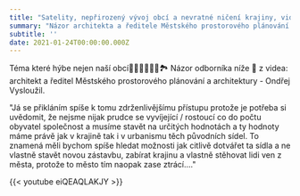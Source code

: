 ```yaml
---
title: "Satelity, nepřirozený vývoj obcí a nevratné ničení krajiny, video"
summary: "Názor architekta a ředitele Městského prostorového plánování a architektury - Ondřeje Vysloužila"
subtitle: ''
date: 2021-01-24T00:00:00.000Z
---
```


Téma které hýbe nejen naší obcí☝🏻🌱🌿🌳🌲🏞️ Názor odborníka níže 🙂
z videa:
architekt a ředitel Městského prostorového plánování a architektury - Ondřej Vysloužil.

"Já se přikláním spíše k tomu zdrženlivějšímu přístupu protože je potřeba si uvědomit, že nejsme nijak prudce se vyvíjející / rostoucí co do počtu obyvatel společnost a musíme stavět na určitých hodnotách a ty hodnoty máme právě jak v krajině tak i v urbanismu těch původních sídel. To znamená měli bychom spíše hledat možnosti jak citlivě dotvářet ta sídla a ne vlastně stavět novou zástavbu, zabírat krajinu a vlastně stěhovat lidi ven z města, protože to město tím naopak zase ztrácí...."

{{< youtube eiQEAQLAKJY >}}

